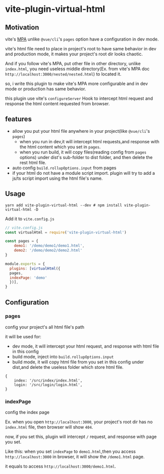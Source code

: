 # vite-plugin-virtual-html

## Motivation

vite's [MPA](https://vitejs.dev/guide/build.html#multi-page-app) unlike `@vue/cli`'s `pages` option have a configuration in dev mode.

vite's html file need to place in project's root to have same behavior in dev and production mode, it makes your project's root dir looks chaotic.

And if you follow vite's MPA, put other file in other directory, unlike `index.html`, you need useless middle directory(Ex. from vite's MPA doc `http://localhost:3000/nested/nested.html`) to located it.

so, i write this plugin to make vite's MPA more configurable and in dev mode or production has same behavior.

this plugin use vite's `configureServer` Hook to intercept html request and response the html content requested from browser.

## features 

+ allow you put your html file anywhere in your project(like `@vue/cli`'s `pages`)
  + when you run in dev,it will intercept html requests,and response with the html content which you set in `pages`.
  + when you run build, it will copy files(reading config from `pages` options) under dist's sub-folder to dist folder, and then delete the rest html file.
+ auto config `build.rollupOptions.input` from pages
+ if your html do not have a module script import. plugin will try to add a js/ts script import using the html file's name.

## Usage

`yarn add vite-plugin-virtual-html --dev # npm install vite-plugin-virtual-html -D`

Add it to `vite.config.js`

``` js
// vite.config.js
const virtualHtml = require('vite-plugin-virtual-html')

const pages = {
    demo1: '/demo/demo1/demo1.html',
    demo2: '/demo/demo2/demo2.html'
}

module.exports = {
  plugins: [virtualHtml({
  pages,
  indexPage: 'demo'
  })],
}
```

## Configuration

### pages
config your project's all html file's path

it will be used for:
+ dev mode, it will intercept your html request, and response with html file in this config
+ build mode, inject into `build.rollupOptions.input`
+ build mode, it will copy html file from you set in this config under dist,and delete the useless folder which store html file.
```
{ 
    index: '/src/index/index.html',
    login: '/src/login/login.html',
}
```

### indexPage

config the index page

Ex. when you open `http://localhost:3000`, your project's root dir has no  `index.html` file, then browser will show `404`.

now, if you set this, plugin will intercept `/` request, and response with page you set.

Like this: 
when you set `indexPage` to `demo1.html`,then you access `http://localhost:3000` in browser, it will show the `/demo1.html` page. 

it equals to access `http://localhost:3000/demo1.html`.
